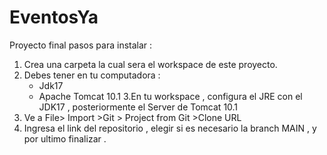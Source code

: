 # EventosYa 


Proyecto final pasos para instalar :


1. Crea una carpeta la cual sera el workspace de este proyecto.
2. Debes tener en tu computadora :  
    + Jdk17
    + Apache Tomcat 10.1
3.En tu workspace , configura el JRE con el JDK17 , posteriormente el Server de Tomcat 10.1
4. Ve a File> Import >Git > Project from Git >Clone URL
5. Ingresa   el link del repositorio , elegir si es necesario la branch MAIN , y por ultimo finalizar .






